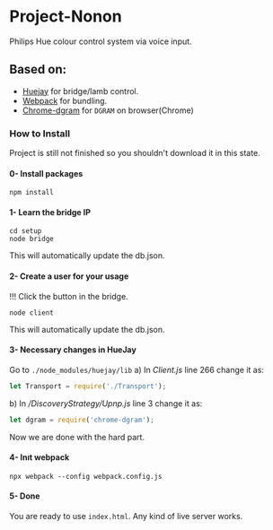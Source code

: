 # Project-Nonon
Philips Hue colour control system via voice input. 


## Based on:
- [Huejay](https://github.com/sqmk/huejay) for bridge/lamb control.
- [Webpack](https://webpack.js.org/) for bundling.
- [Chrome-dgram](https://github.com/feross/chrome-dgram) for `DGRAM` on browser(Chrome)

### How to Install

Project is still not finished so you shouldn't download it in this state.

#### 0- Install packages
```
npm install
```

#### 1- Learn the bridge IP
```
cd setup
node bridge
```
This will automatically update the db.json.

#### 2- Create a user for your usage
!!! Click the button in the bridge.
```
node client
```
This will automatically update the db.json.

#### 3- Necessary changes in HueJay
Go to `./node_modules/huejay/lib`
a) In *Client.js* line 266 change it as:
```js
let Transport = require('./Transport');
```
b) In */DiscoveryStrategy/Upnp.js* line 3 change it as:
```js
let dgram = require('chrome-dgram');
```
Now we are done with the hard part.

#### 4- Inıt webpack
```
npx webpack --config webpack.config.js
```

#### 5- Done
You are ready to use `index.html`. Any kind of live server works. 



